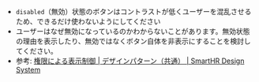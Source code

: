 - `disabled`（無効）状態のボタンはコントラストが低くユーザーを混乱させるため、できるだけ使わないようにしてください
- ユーザーはなぜ無効になっているのかわからないことがあります。無効状態の理由を表示したり、無効ではなくボタン自体を非表示にすることを検討してください。
- 参考: [権限による表示制御 | デザインパターン（共通） | SmartHR Design System](https://smarthr.design/products/design-patterns/access-control-pattern/)